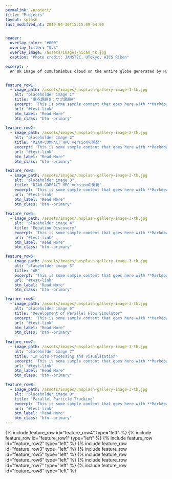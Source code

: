```yaml
---
permalink: /project/
title: "Projects"
layout: splash
last_modified_at: 2019-04-30T15:15:09-04:00


header:
  overlay_color: "#000"
  overlay_filter: "0.3"
  overlay_image: /assets/images/nicam_4k.jpg
  caption: "Photo credit: JAMSTEC, UTokyo, AICS Riken"

excerpt: >
  An 8k image of cumulonimbus cloud on the entire globe generated by HIVE visualization system on K-Computer. The original mesh size is 11,520 x 5,760 x 91 and the scalar variable is 24GB in float. The animation is produced from 48 time steps (1.1TB).<br />


feature_row1:
  - image_path: /assets/images/unsplash-gallery-image-1-th.jpg
    alt: "placeholder image 1"
    title: "重点課題８：サブ課題A"
    excerpt: 'This is some sample content that goes here with **Markdown** formatting. Left aligned with `type="left"`'
    url: "#test-link"
    btn_label: "Read More"
    btn_class: "btn--primary"
    
feature_row2:
  - image_path: /assets/images/unsplash-gallery-image-2-th.jpg
    alt: "placeholder image 2"
    title: "RIAM-COMPACT HPC versionの開発"
    excerpt: 'This is some sample content that goes here with **Markdown** formatting. Left aligned with `type="left"`'
    url: "#test-link"
    btn_label: "Read More"
    btn_class: "btn--primary"

feature_row3:
  - image_path: /assets/images/unsplash-gallery-image-3-th.jpg
    alt: "placeholder image 3"
    title: "RIAM-COMPACT HPC versionの開発"
    excerpt: 'This is some sample content that goes here with **Markdown** formatting. Left aligned with `type="left"`'
    url: "#test-link"
    btn_label: "Read More"
    btn_class: "btn--primary"
    
feature_row4:
  - image_path: /assets/images/unsplash-gallery-image-3-th.jpg
    alt: "placeholder image 4"
    title: "Equation Discovery"
    excerpt: 'This is some sample content that goes here with **Markdown** formatting. Left aligned with `type="left"`'
    url: "#test-link"
    btn_label: "Read More"
    btn_class: "btn--primary"

feature_row5:
  - image_path: /assets/images/unsplash-gallery-image-3-th.jpg
    alt: "placeholder image 5"
    title: "AR"
    excerpt: 'This is some sample content that goes here with **Markdown** formatting. Left aligned with `type="left"`'
    url: "#test-link"
    btn_label: "Read More"
    btn_class: "btn--primary"

feature_row6:
  - image_path: /assets/images/unsplash-gallery-image-3-th.jpg
    alt: "placeholder image 6"
    title: "Development of Parallel Flow Simulator"
    excerpt: 'This is some sample content that goes here with **Markdown** formatting. Left aligned with `type="left"`'
    url: "#test-link"
    btn_label: "Read More"
    btn_class: "btn--primary"
    
feature_row7:
  - image_path: /assets/images/unsplash-gallery-image-3-th.jpg
    alt: "placeholder image 7"
    title: "In Situ Processing and Visualization"
    excerpt: 'This is some sample content that goes here with **Markdown** formatting. Left aligned with `type="left"`'
    url: "#test-link"
    btn_label: "Read More"
    btn_class: "btn--primary"

feature_row8:
  - image_path: /assets/images/unsplash-gallery-image-3-th.jpg
    alt: "placeholder image 8"
    title: "Parallel Particle Tracking"
    excerpt: 'This is some sample content that goes here with **Markdown** formatting. Left aligned with `type="left"`'
    url: "#test-link"
    btn_label: "Read More"
    btn_class: "btn--primary"
---
```


{% include feature_row id="feature_row4" type="left" %}
{% include feature_row id="feature_row1" type="left" %}
{% include feature_row id="feature_row2" type="left" %}
{% include feature_row id="feature_row3" type="left" %}
{% include feature_row id="feature_row5" type="left" %}
{% include feature_row id="feature_row6" type="left" %}
{% include feature_row id="feature_row7" type="left" %}
{% include feature_row id="feature_row8" type="left" %}